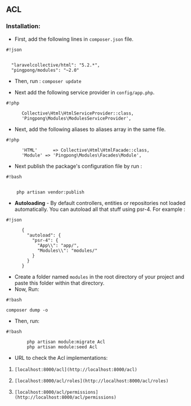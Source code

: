 ## ACL

### Installation:
* First, add the following lines in `composer.json` file.

```
#!json


  "laravelcollective/html": "5.2.*",
  "pingpong/modules": "~2.0"
```


* Then, run : `composer update`

* Next add the following service provider in `config/app.php`. 

```
#!php

      Collective\Html\HtmlServiceProvider::class,
      'Pingpong\Modules\ModulesServiceProvider',

```
* Next, add the following aliases to aliases array in the same file.

```
#!php

      'HTML'      => Collective\Html\HtmlFacade::class,
      'Module' => 'Pingpong\Modules\Facades\Module',
```

* Next publish the package's configuration file by run :

```
#!bash


    php artisan vendor:publish
```

* **Autoloading** - By default controllers, entities or repositories not loaded automatically. You can autoload all that stuff using psr-4. For example :


```
#!json

      {
        "autoload": {
          "psr-4": {
            "App\\": "app/",
            "Modules\\": "modules/"
          }
        }
      }

```

* Create a folder named `modules` in the root directory of your project and paste this folder within that directory.
* Now, Run: 
```
#!bash

composer dump -o
```


* Then, run:


```
#!bash

        php artisan module:migrate Acl
        php artisan module:seed Acl

```
    
* URL to check the Acl implementations:

1.     [localhost:8000/acl](http://localhost:8000/acl)
2.     [localhost:8000/acl/roles](http://localhost:8000/acl/roles) 
3.     [localhost:8000/acl/permissions](http://localhost:8000/acl/permissions)
